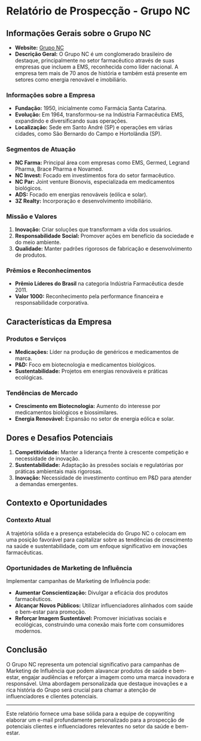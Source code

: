 # Relatório de Prospecção - Grupo NC

## Informações Gerais sobre o Grupo NC

- **Website:** [Grupo NC](https://gruponc.net.br)
- **Descrição Geral:**
  O Grupo NC é um conglomerado brasileiro de destaque, principalmente no setor farmacêutico através de suas empresas que incluem a EMS, reconhecida como líder nacional. A empresa tem mais de 70 anos de história e também está presente em setores como energia renovável e imobiliário.

### Informações sobre a Empresa

- **Fundação:** 1950, inicialmente como Farmácia Santa Catarina.
- **Evolução:** Em 1964, transformou-se na Indústria Farmacêutica EMS, expandindo e diversificando suas operações.
- **Localização:** Sede em Santo André (SP) e operações em várias cidades, como São Bernardo do Campo e Hortolândia (SP).

### Segmentos de Atuação

- **NC Farma:** Principal área com empresas como EMS, Germed, Legrand Pharma, Brace Pharma e Novamed.
- **NC Invest:** Focado em investimentos fora do setor farmacêutico.
- **NC Par:** Joint venture Bionovis, especializada em medicamentos biológicos.
- **ADS:** Focado em energias renováveis (eólica e solar).
- **3Z Realty:** Incorporação e desenvolvimento imobiliário.

### Missão e Valores

1. **Inovação:** Criar soluções que transformam a vida dos usuários.
2. **Responsabilidade Social:** Promover ações em benefício da sociedade e do meio ambiente.
3. **Qualidade:** Manter padrões rigorosos de fabricação e desenvolvimento de produtos.

### Prêmios e Reconhecimentos

- **Prêmio Líderes do Brasil** na categoria Indústria Farmacêutica desde 2011.
- **Valor 1000:** Reconhecimento pela performance financeira e responsabilidade corporativa.

## Características da Empresa

### Produtos e Serviços

- **Medicações:** Líder na produção de genéricos e medicamentos de marca.
- **P&D:** Foco em biotecnologia e medicamentos biológicos.
- **Sustentabilidade:** Projetos em energias renováveis e práticas ecológicas.

### Tendências de Mercado

- **Crescimento em Biotecnologia:** Aumento do interesse por medicamentos biológicos e biossimilares.
- **Energia Renovável:** Expansão no setor de energia eólica e solar.

## Dores e Desafios Potenciais

1. **Competitividade:** Manter a liderança frente à crescente competição e necessidade de inovação.
2. **Sustentabilidade:** Adaptação às pressões sociais e regulatórias por práticas ambientais mais rigorosas.
3. **Inovação:** Necessidade de investimento contínuo em P&D para atender a demandas emergentes.

## Contexto e Oportunidades

### Contexto Atual

A trajetória sólida e a presença estabelecida do Grupo NC o colocam em uma posição favorável para capitalizar sobre as tendências de crescimento na saúde e sustentabilidade, com um enfoque significativo em inovações farmacêuticas.

### Oportunidades de Marketing de Influência

Implementar campanhas de Marketing de Influência pode:

- **Aumentar Conscientização:** Divulgar a eficácia dos produtos farmacêuticos.
- **Alcançar Novos Públicos:** Utilizar influenciadores alinhados com saúde e bem-estar para promoção.
- **Reforçar Imagem Sustentável:** Promover iniciativas sociais e ecológicas, construindo uma conexão mais forte com consumidores modernos.

## Conclusão

O Grupo NC representa um potencial significativo para campanhas de Marketing de Influência que podem alavancar produtos de saúde e bem-estar, engajar audiências e reforçar a imagem como uma marca inovadora e responsável. Uma abordagem personalizada que destaque inovações e a rica história do Grupo será crucial para chamar a atenção de influenciadores e clientes potenciais.

---

Este relatório fornece uma base sólida para a equipe de copywriting elaborar um e-mail profundamente personalizado para a prospecção de potenciais clientes e influenciadores relevantes no setor da saúde e bem-estar.